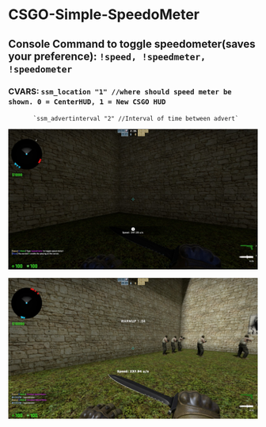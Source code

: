 # CSGO-Simple-SpeedoMeter
## Console Command to toggle speedometer(saves your preference): `!speed, !speedmeter, !speedometer`
### CVARS: `ssm_location "1" //where should speed meter be shown. 0 = CenterHUD, 1 = New CSGO HUD`
           `ssm_advertinterval "2" //Interval of time between advert`
![](speedometer.jpg)

![](speedometer2.jpg)
